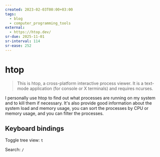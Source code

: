 ```yaml
---
created: 2023-02-03T00:00+03:00
tags:
  - blog
  - computer_programming_tools
external:
  - https://htop.dev/
sr-due: 2025-11-01
sr-interval: 114
sr-ease: 252
---
```


# htop

> This is htop, a cross-platform interactive process viewer. It is a text-mode application (for console or X terminals) and requires ncurses.

I personally use htop to find out what processes are running on my system and to kill them if necessary. It's also provide good information about the system load and memory usage, you can sort the processes by CPU or memory usage, and you can filter the processes.

## Keyboard bindings

Toggle tree view:<wbr class="f"> `t`

Search:<wbr class="f"> `/`
